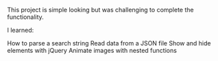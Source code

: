 This project is simple looking but was challenging to complete the functionality.

I learned:

How to parse a search string
Read data from a JSON file
Show and hide elements with jQuery
Animate images with nested functions

